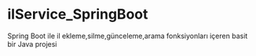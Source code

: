 # ilService_SpringBoot
Spring Boot ile il ekleme,silme,günceleme,arama fonksiyonları içeren basit bir Java projesi
